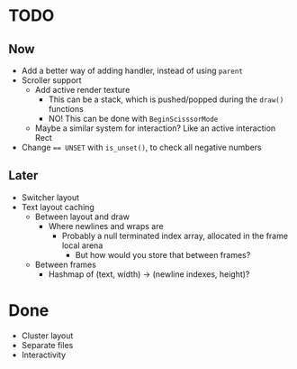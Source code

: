 # TODO
## Now
- Add a better way of adding handler, instead of using `parent`
- Scroller support
  - Add active render texture
    - This can be a stack, which is pushed/popped during the `draw()` functions
    - NO! This can be done with `BeginScisssorMode`
  - Maybe a similar system for interaction? Like an active interaction Rect
- Change `== UNSET` with `is_unset()`, to check all negative numbers

## Later
- Switcher layout
- Text layout caching
  - Between layout and draw
    - Where newlines and wraps are
      - Probably a null terminated index array, allocated in the frame local arena
        - But how would you store that between frames?
  - Between frames
    - Hashmap of (text, width) -> (newline indexes, height)?

# Done
- Cluster layout
- Separate files
- Interactivity
